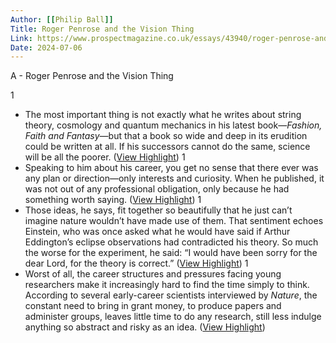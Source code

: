 ```yaml
---
Author: [[Philip Ball]]
Title: Roger Penrose and the Vision Thing
Link: https://www.prospectmagazine.co.uk/essays/43940/roger-penrose-and-the-vision-thing
Date: 2024-07-06
---
```

A - Roger Penrose and the Vision Thing

1
- The most important thing is not exactly what he writes about string theory, cosmology and quantum mechanics in his latest book—*Fashion, Faith and Fantasy*—but that a book so wide and deep in its erudition could be written at all. If his successors cannot do the same, science will be all the poorer. ([View Highlight](https://read.readwise.io/read/01hqw27kjjz8tcyyzrhphw28k1))
1
- Speaking to him about his career, you get no sense that there ever was any plan or direction—only interests and curiosity. When he published, it was not out of any professional obligation, only because he had something worth saying. ([View Highlight](https://read.readwise.io/read/01hqw2nzfxar0wqqwnqs3syjfv))
1
- Those ideas, he says, fit together so beautifully that he just can’t imagine nature wouldn’t have made use of them. That sentiment echoes Einstein, who was once asked what he would have said if Arthur Eddington’s eclipse observations had contradicted his theory. So much the worse for the experiment, he said: “I would have been sorry for the dear Lord, for the theory is correct.” ([View Highlight](https://read.readwise.io/read/01hqw2wm3agescyprg78rnpdeg))
1
- Worst of all, the career structures and pressures facing young researchers make it increasingly hard to find the time simply to think. According to several early-career scientists interviewed by *Nature*, the constant need to bring in grant money, to produce papers and administer groups, leaves little time to do any research, still less indulge anything so abstract and risky as an idea. ([View Highlight](https://read.readwise.io/read/01hqw2yxj6cbttjpbg1egp4sdy))
